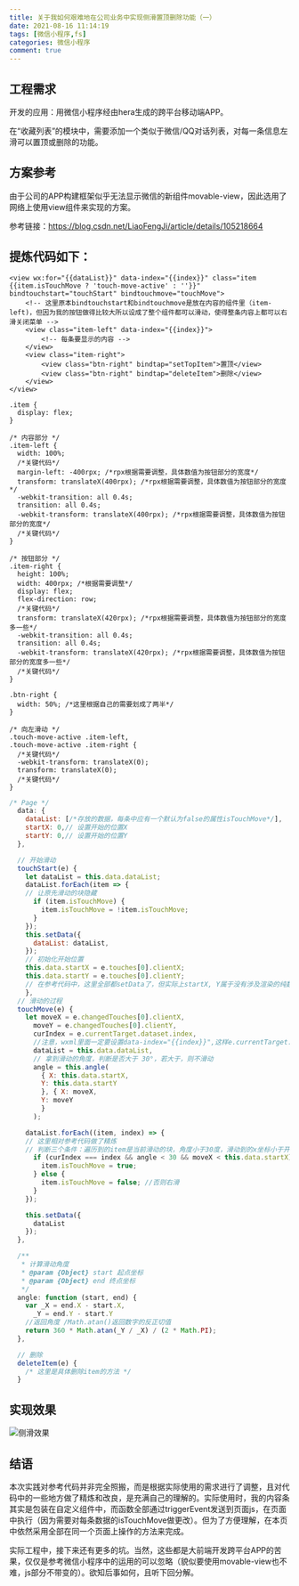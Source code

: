 ```yaml
---
title: 关于我如何艰难地在公司业务中实现侧滑置顶删除功能（一）
date: 2021-08-16 11:14:19
tags: [微信小程序,fs]
categories: 微信小程序
comment: true
---
```


## 工程需求

开发的应用：用微信小程序经由hera生成的跨平台移动端APP。

在“收藏列表”的模块中，需要添加一个类似于微信/QQ对话列表，对每一条信息左滑可以置顶或删除的功能。

## 方案参考

由于公司的APP构建框架似乎无法显示微信的新组件movable-view，因此选用了网络上使用view组件来实现的方案。

参考链接：https://blog.csdn.net/LiaoFengJi/article/details/105218664

<!-- more -->

## 提炼代码如下：

```wxml index.wxml
<view wx:for="{{dataList}}" data-index="{{index}}" class="item {{item.isTouchMove ? 'touch-move-active' : ''}}" bindtouchstart="touchStart" bindtouchmove="touchMove">
	<!-- 这里原本bindtouchstart和bindtouchmove是放在内容的组件里（item-left)，但因为我的按钮做得比较大所以设成了整个组件都可以滑动，使得整条内容上都可以右滑关闭菜单 -->
	<view class="item-left" data-index="{{index}}">
		<!-- 每条要显示的内容 -->
	</view>
	<view class="item-right">
		<view class="btn-right" bindtap="setTopItem">置顶</view>
		<view class="btn-right" bindtap="deleteItem">删除</view>
	</view>
</view>
```

```wxss index.wxss
.item {
  display: flex;
}

/* 内容部分 */
.item-left {
  width: 100%;
  /*关键代码*/
  margin-left: -400rpx; /*rpx根据需要调整，具体数值为按钮部分的宽度*/
  transform: translateX(400rpx); /*rpx根据需要调整，具体数值为按钮部分的宽度*/
  -webkit-transition: all 0.4s;
  transition: all 0.4s;
  -webkit-transform: translateX(400rpx); /*rpx根据需要调整，具体数值为按钮部分的宽度*/
  /*关键代码*/
}

/* 按钮部分 */
.item-right {
  height: 100%;
  width: 400rpx; /*根据需要调整*/
  display: flex;
  flex-direction: row;
  /*关键代码*/
  transform: translateX(420rpx); /*rpx根据需要调整，具体数值为按钮部分的宽度多一些*/
  -webkit-transition: all 0.4s;
  transition: all 0.4s;
  -webkit-transform: translateX(420rpx); /*rpx根据需要调整，具体数值为按钮部分的宽度多一些*/
  /*关键代码*/
}

.btn-right {
  width: 50%; /*这里根据自己的需要划成了两半*/
}

/* 向左滑动 */
.touch-move-active .item-left,
.touch-move-active .item-right {
  /*关键代码*/
  -webkit-transform: translateX(0);
  transform: translateX(0);
  /*关键代码*/
}
```

```javascript index.js
/* Page */
  data: {
    dataList: [/*存放的数据，每条中应有一个默认为false的属性isTouchMove*/],
    startX: 0,// 设置开始的位置X
    startY: 0,// 设置开始的位置Y
  },

  // 开始滑动
  touchStart(e) {
    let dataList = this.data.dataList;
    dataList.forEach(item => {
    // 让原先滑动的块隐藏
      if (item.isTouchMove) {
        item.isTouchMove = !item.isTouchMove;
      }
    });
    this.setData({
      dataList: dataList,
    });
    // 初始化开始位置
    this.data.startX = e.touches[0].clientX;
    this.data.startY = e.touches[0].clientY;
	// 在参考代码中，这里全部都setData了，但实际上startX, Y属于没有涉及渲染的纯数据，尽量不要用setData
	},
  // 滑动的过程
  touchMove(e) {
    let moveX = e.changedTouches[0].clientX,
      moveY = e.changedTouches[0].clientY,
      curIndex = e.currentTarget.dataset.index, 
      //注意，wxml里面一定要设置data-index="{{index}}",这样e.currentTarget.dataset中才会传index的值
      dataList = this.data.dataList,
      // 拿到滑动的角度，判断是否大于 30°，若大于，则不滑动
      angle = this.angle(
        { X: this.data.startX,
	    Y: this.data.startY
	    }, { X: moveX,
	    Y: moveY
	    }
	  );

    dataList.forEach((item, index) => {
    // 这里相对参考代码做了精炼
	// 判断三个条件：遍历到的item是当前滑动的块，角度小于30度，滑动到的x坐标小于开始的x坐标（向左），均满足则判断为左滑
      if (curIndex === index && angle < 30 && moveX < this.data.startX) {
        item.isTouchMove = true;
      } else {
      	item.isTouchMove = false; //否则右滑
      }
    });

    this.setData({
      dataList
    });
  },

  /**
   * 计算滑动角度
   * @param {Object} start 起点坐标
   * @param {Object} end 终点坐标
   */
  angle: function (start, end) {
    var _X = end.X - start.X,
      _Y = end.Y - start.Y
    //返回角度 /Math.atan()返回数字的反正切值
    return 360 * Math.atan(_Y / _X) / (2 * Math.PI);
  },

  // 删除
  deleteItem(e) {
  	/* 这里是具体删除item的方法 */
  }
```

## 实现效果

![侧滑效果](侧滑效果.gif)

## 结语

本次实践对参考代码并非完全照搬，而是根据实际使用的需求进行了调整，且对代码中的一些地方做了精炼和改良，是充满自己的理解的。实际使用时，我的内容条其实是包装在自定义组件中，而函数全部通过triggerEvent发送到页面js，在页面中执行（因为需要对每条数据的isTouchMove做更改）。但为了方便理解，在本页中依然采用全部在同一个页面上操作的方法来完成。

实际工程中，接下来还有更多的坑。当然，这些都是大前端开发跨平台APP的苦果，仅仅是参考微信小程序中的运用的可以忽略（貌似要使用movable-view也不难，js部分不带变的）。欲知后事如何，且听下回分解。